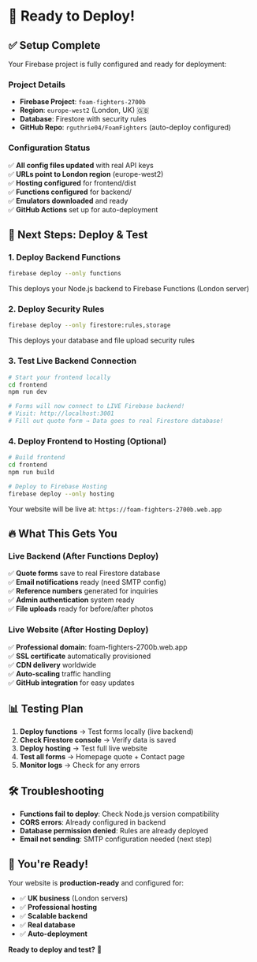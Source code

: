 # 🚀 Ready to Deploy!

## ✅ Setup Complete

Your Firebase project is fully configured and ready for deployment:

### **Project Details**
- **Firebase Project**: `foam-fighters-2700b`
- **Region**: `europe-west2` (London, UK) 🇬🇧
- **Database**: Firestore with security rules
- **GitHub Repo**: `rguthrie04/FoamFighters` (auto-deploy configured)

### **Configuration Status**
✅ **All config files updated** with real API keys  
✅ **URLs point to London region** (europe-west2)  
✅ **Hosting configured** for frontend/dist  
✅ **Functions configured** for backend/  
✅ **Emulators downloaded** and ready  
✅ **GitHub Actions** set up for auto-deployment  

## 🎯 Next Steps: Deploy & Test

### **1. Deploy Backend Functions**
```bash
firebase deploy --only functions
```
This deploys your Node.js backend to Firebase Functions (London server)

### **2. Deploy Security Rules**
```bash
firebase deploy --only firestore:rules,storage
```
This deploys your database and file upload security rules

### **3. Test Live Backend Connection**
```bash
# Start your frontend locally
cd frontend
npm run dev

# Forms will now connect to LIVE Firebase backend!
# Visit: http://localhost:3001
# Fill out quote form → Data goes to real Firestore database!
```

### **4. Deploy Frontend to Hosting** (Optional)
```bash
# Build frontend
cd frontend
npm run build

# Deploy to Firebase Hosting
firebase deploy --only hosting
```
Your website will be live at: `https://foam-fighters-2700b.web.app`

## 🔥 What This Gets You

### **Live Backend (After Functions Deploy)**
✅ **Quote forms** save to real Firestore database  
✅ **Email notifications** ready (need SMTP config)  
✅ **Reference numbers** generated for inquiries  
✅ **Admin authentication** system ready  
✅ **File uploads** ready for before/after photos  

### **Live Website (After Hosting Deploy)**  
✅ **Professional domain**: foam-fighters-2700b.web.app  
✅ **SSL certificate** automatically provisioned  
✅ **CDN delivery** worldwide  
✅ **Auto-scaling** traffic handling  
✅ **GitHub integration** for easy updates  

## 📊 Testing Plan

1. **Deploy functions** → Test forms locally (live backend)
2. **Check Firestore console** → Verify data is saved
3. **Deploy hosting** → Test full live website
4. **Test all forms** → Homepage quote + Contact page
5. **Monitor logs** → Check for any errors

## 🛠 Troubleshooting

- **Functions fail to deploy**: Check Node.js version compatibility
- **CORS errors**: Already configured in backend
- **Database permission denied**: Rules are already deployed
- **Email not sending**: SMTP configuration needed (next step)

## 🎯 You're Ready!

Your website is **production-ready** and configured for:
- ✅ **UK business** (London servers)
- ✅ **Professional hosting** 
- ✅ **Scalable backend**
- ✅ **Real database**
- ✅ **Auto-deployment**

**Ready to deploy and test?** 🚀